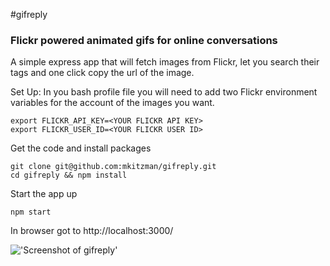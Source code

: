 #gifreply
### Flickr powered animated gifs for online conversations


A simple express app that will fetch images from Flickr, let you search their tags and one click copy the url of the image.

Set Up:
In you bash profile file you will need to add two Flickr environment variables for the account of the images you want.
```
export FLICKR_API_KEY=<YOUR FLICKR API KEY>
export FLICKR_USER_ID=<YOUR FLICKR USER ID>
```
Get the code and install packages
```
git clone git@github.com:mkitzman/gifreply.git
cd gifreply && npm install
```

Start the app up
```
npm start
```

In browser got to http://localhost:3000/

!['Screenshot of gifreply'](http://i.imgur.com/7KR3LFA.png)

